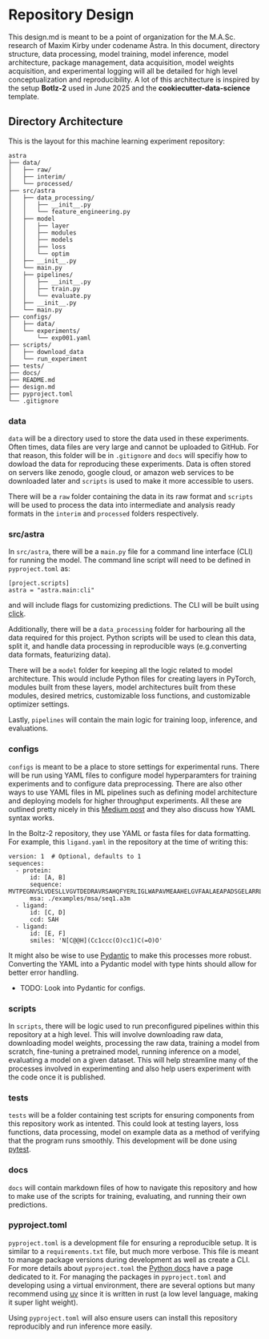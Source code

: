 # Repository Design
This design.md is meant to be a point of organization for the M.A.Sc. research of Maxim Kirby under codename Astra. In this document, directory structure, data processing, model training, model inference, model architecture, package management, data acquisition, model weights acquisition, and experimental logging will all be detailed for high level conceptualization and reproducibility. A lot of this architecture is inspired by the setup **Botlz-2** used in June 2025 and the **cookiecutter-data-science** template.

## Directory Architecture
This is the layout for this machine learning experiment repository:

```
astra
├── data/
│   ├── raw/
│   ├── interim/
│   └── processed/
├── src/astra
│   ├── data_processing/
│   │   ├── __init__.py
│   │   └── feature_engineering.py
│   ├── model
│   │   ├── layer
│   │   ├── modules
│   │   ├── models
│   │   ├── loss
│   │   └── optim
│   ├── __init__.py
│   └── main.py
│   ├── pipelines/
│   │   ├── __init__.py
│   │   ├── train.py
│   │   └── evaluate.py
│   ├── __init__.py
│   └── main.py
├── configs/
│   ├── data/
│   └── experiments/
│       └── exp001.yaml
├── scripts/
│   ├── download_data
│   └── run_experiment
├── tests/
├── docs/
├── README.md
├── design.md
├── pyproject.toml
└── .gitignore
```

### data
`data` will be a directory used to store the data used in these experiments. Often times, data files are very large and cannot be uploaded to GitHub. For that reason, this folder will be in `.gitignore` and `docs` will specifiy how to dowload the data for reproducing these experiments. Data is often stored on servers like zenodo, google cloud, or amazon web services to be downloaded later and `scripts` is used to make it more accessible to users. 

There will be a `raw` folder containing the data in its raw format and `scripts` will be used to process the data into intermediate and analysis ready formats in the `interim` and `processed` folders respectively.

### src/astra
In `src/astra`, there will be a `main.py` file for a command line interface (CLI) for running the model. The command line script will need to be defined in `pyproject.toml` as: 
```
[project.scripts]
astra = "astra.main:cli"
```
and will include flags for customizing predictions. The CLI will be built using <a href=https://click.palletsprojects.com/en/stable/>click</a>.

Additionally, there will be a `data_processing` folder for harbouring all the data required for this project. Python scripts will be used to clean this data, split it, and handle data processing in reproducible ways (e.g.converting data formats, featurizing data).

There will be a `model` folder for keeping all the logic related to model architecture. This would include Python files for creating layers in PyTorch, modules built from these layers, model architectures built from these modules, desired metrics, customizable loss functions, and customizable optimizer settings.

Lastly, `pipelines` will contain the main logic for training loop, inference, and evaluations.

### configs
`configs` is meant to be a place to store settings for experimental runs. There will be run using YAML files to configure model hyperparamters for training experiments and to configure data preprocessing. There are also other ways to use YAML files in ML pipelines such as defining model architecture and deploying models for higher throughput experiments. All these are outlined pretty nicely in this <a href=https://rumn.medium.com/simplifying-machine-learning-workflow-with-yaml-files-e146cb3d481a>Medium post</a> and they also discuss how YAML syntax works.

In the Boltz-2 repository, they use YAML or fasta files for data formatting. For example, this `ligand.yaml` in the repository at the time of writing this:
```
version: 1  # Optional, defaults to 1
sequences:
  - protein:
      id: [A, B]
      sequence: MVTPEGNVSLVDESLLVGVTDEDRAVRSAHQFYERLIGLWAPAVMEAAHELGVFAALAEAPADSGELARRLDCDARAMRVLLDALYAYDVIDRIHDTNGFRYLLSAEARECLLPGTLFSLVGKFMHDINVAWPAWRNLAEVVRHGARDTSGAESPNGIAQEDYESLVGGINFWAPPIVTTLSRKLRASGRSGDATASVLDVGCGTGLYSQLLLREFPRWTATGLDVERIATLANAQALRLGVEERFATRAGDFWRGGWGTGYDLVLFANIFHLQTPASAVRLMRHAAACLAPDGLVAVVDQIVDADREPKTPQDRFALLFAASMTNTGGGDAYTFQEYEEWFTAAGLQRIETLDTPMHRILLARRATEPSAVPEGQASENLYFQ
      msa: ./examples/msa/seq1.a3m
  - ligand:
      id: [C, D]
      ccd: SAH
  - ligand:
      id: [E, F]
      smiles: 'N[C@@H](Cc1ccc(O)cc1)C(=O)O'
```
It might also be wise to use <a href=https://docs.pydantic.dev/latest/>Pydantic</a> to make this processes more robust. Converting the YAML into a Pydantic model with type hints should allow for better error handling. 
- TODO: Look into Pydantic for configs.

### scripts
In `scripts`, there will be logic used to run preconfigured pipelines within this repository at a high level. This will involve downloading raw data, downloading model weights, processing the raw data, training a model from scratch, fine-tuning a pretrained model, running inference on a model, evaluating a model on a given dataset. This will help streamline many of the processes involved in experimenting and also help users experiment with the code once it is published.

### tests
`tests` will be a folder containing test scripts for ensuring components from this repository work as intented. This could look at testing layers, loss functions, data processing, model on example data as a method of verifying that the program runs smoothly. This development will be done using <a href=https://docs.pytest.org/en/7.1.x/contents.html>pytest</a>.

### docs
`docs` will contain markdown files of how to navigate this repository and how to make use of the scripts for training, evaluating, and running their own predictions.

### pyproject.toml
`pyproject.toml` is a development file for ensuring a reproducible setup. It is similar to a `requirements.txt` file, but much more verbose. This file is meant to manage package versions during development as well as create a CLI. For more details about `pyproject.toml` the <a href=https://packaging.python.org/en/latest/guides/writing-pyproject-toml/>Python docs</a> have a page dedicated to it. For managing the packages in `pyproject.toml` and developing using a virtual environment, there are several options but many recommend using <a href=https://docs.astral.sh/uv/>uv</a> since it is written in rust (a low level language, making it super light weight).

Using `pyproject.toml` will also ensure users can install this repository reproducibly and run inference more easily.

